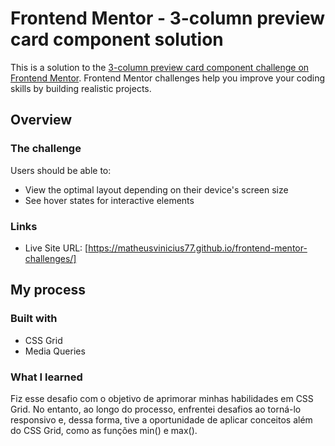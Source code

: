 # Frontend Mentor - 3-column preview card component solution

This is a solution to the [3-column preview card component challenge on Frontend Mentor](https://www.frontendmentor.io/challenges/3column-preview-card-component-pH92eAR2-). Frontend Mentor challenges help you improve your coding skills by building realistic projects. 

## Overview

### The challenge

Users should be able to:

- View the optimal layout depending on their device's screen size
- See hover states for interactive elements

### Links

- Live Site URL: [https://matheusvinicius77.github.io/frontend-mentor-challenges/]

## My process

### Built with

- CSS Grid
- Media Queries

### What I learned

Fiz esse desafio com o objetivo de aprimorar minhas habilidades em CSS Grid. No entanto, ao longo do processo, enfrentei desafios ao torná-lo responsivo e, dessa forma, tive a oportunidade de aplicar conceitos além do CSS Grid, como as funções min() e max().

